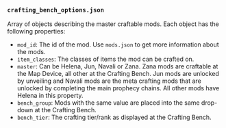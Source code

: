 ### `crafting_bench_options.json`

Array of objects describing the master craftable mods. Each object has the following
properties:

- `mod_id`: The id of the mod. Use `mods.json` to get more information about the mods.
- `item_classes`: The classes of items the mod can be crafted on.
- `master`: Can be Helena, Jun, Navali or Zana. Zana mods are craftable at the Map Device,
  all other at the Crafting Bench. Jun mods are unlocked by unveiling and Navali mods are the
  meta crafting mods that are unlocked by completing the main prophecy chains. All other mods
  have Helena in this property.
- `bench_group`: Mods with the same value are placed into the same drop-down at the
  Crafting Bench.
- `bench_tier`: The crafting tier/rank as displayed at the Crafting Bench.
